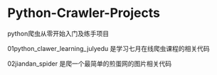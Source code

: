 # Python-Crawler-Projects
python爬虫从零开始入门及练手项目

01python_clawer_learning_julyedu 是学习七月在线爬虫课程的相关代码

02jiandan_spider 是爬一个最简单的煎蛋网的图片相关代码

